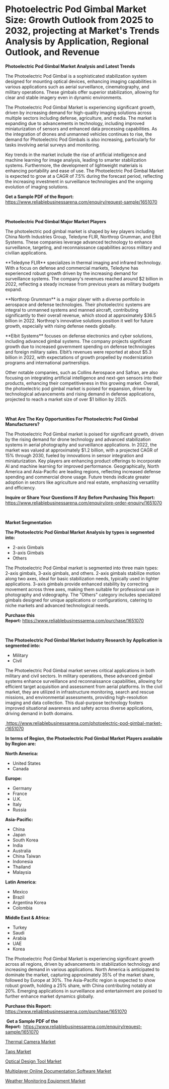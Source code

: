 <p><h1>Photoelectric Pod Gimbal Market Size: Growth Outlook from 2025 to 2032, projecting at Market's Trends Analysis by Application, Regional Outlook, and Revenue</h1></p><p><strong>Photoelectric Pod Gimbal Market Analysis and Latest Trends</strong></p>
<p><p>The Photoelectric Pod Gimbal is a sophisticated stabilization system designed for mounting optical devices, enhancing imaging capabilities in various applications such as aerial surveillance, cinematography, and military operations. These gimbals offer superior stabilization, allowing for clear and stable imagery even in dynamic environments.</p><p>The Photoelectric Pod Gimbal Market is experiencing significant growth, driven by increasing demand for high-quality imaging solutions across multiple sectors including defense, agriculture, and media. The market is expanding due to advancements in technology, including improved miniaturization of sensors and enhanced data processing capabilities. As the integration of drones and unmanned vehicles continues to rise, the demand for Photoelectric Pod Gimbals is also increasing, particularly for tasks involving aerial surveys and monitoring.</p><p>Key trends in the market include the rise of artificial intelligence and machine learning for image analysis, leading to smarter stabilization systems. Furthermore, the development of lightweight materials is enhancing portability and ease of use. The Photoelectric Pod Gimbal Market is expected to grow at a CAGR of 7.5% during the forecast period, reflecting the increasing investment in surveillance technologies and the ongoing evolution of imaging solutions.</p></p>
<p><strong>Get a Sample PDF of the Report:&nbsp;</strong> <a href="https://www.reliablebusinessarena.com/enquiry/request-sample/1651070?utm_campaign=2217&utm_medium=2&utm_source=Github&utm_content=ia&utm_term=23032025&utm_id=photoelectric-pod-gimbal">https://www.reliablebusinessarena.com/enquiry/request-sample/1651070</a></p>
<p>&nbsp;</p>
<p><strong>Photoelectric Pod Gimbal Major Market Players</strong></p>
<p><p>The photoelectric pod gimbal market is shaped by key players including China North Industries Group, Teledyne FLIR, Northrop Grumman, and Elbit Systems. These companies leverage advanced technology to enhance surveillance, targeting, and reconnaissance capabilities across military and civilian applications.</p><p>**Teledyne FLIR** specializes in thermal imaging and infrared technology. With a focus on defense and commercial markets, Teledyne has experienced robust growth driven by the increasing demand for surveillance systems. The company's revenues reached around $2 billion in 2022, reflecting a steady increase from previous years as military budgets expand.</p><p>**Northrop Grumman** is a major player with a diverse portfolio in aerospace and defense technologies. Their photoelectric systems are integral to unmanned systems and manned aircraft, contributing significantly to their overall revenue, which stood at approximately $36.5 billion in 2022. Northrop's innovative solutions position it well for future growth, especially with rising defense needs globally.</p><p>**Elbit Systems** focuses on defense electronics and cyber solutions, including advanced gimbal systems. The company projects significant growth due to increased government spending on defense technologies and foreign military sales. Elbit’s revenues were reported at about $5.3 billion in 2022, with expectations of growth propelled by modernization programs and international partnerships.</p><p>Other notable companies, such as Collins Aerospace and Safran, are also focusing on integrating artificial intelligence and next-gen sensors into their products, enhancing their competitiveness in this growing market. Overall, the photoelectric pod gimbal market is poised for expansion, driven by technological advancements and rising demand in defense applications, projected to reach a market size of over $1 billion by 2025.</p></p>
<p>&nbsp;</p>
<p><strong>What Are The Key Opportunities For Photoelectric Pod Gimbal Manufacturers?</strong></p>
<p><p>The Photoelectric Pod Gimbal market is poised for significant growth, driven by the rising demand for drone technology and advanced stabilization systems in aerial photography and surveillance applications. In 2022, the market was valued at approximately $1.2 billion, with a projected CAGR of 15% through 2030, fueled by innovations in sensor integration and miniaturization. Key players are enhancing product offerings to incorporate AI and machine learning for improved performance. Geographically, North America and Asia-Pacific are leading regions, reflecting increased defense spending and commercial drone usage. Future trends indicate greater adoption in sectors like agriculture and real estate, emphasizing versatility and efficiency.</p></p>
<p><strong>Inquire or Share Your Questions If Any Before Purchasing This Report:</strong> <a href="https://www.reliablebusinessarena.com/enquiry/pre-order-enquiry/1651070?utm_campaign=2217&utm_medium=2&utm_source=Github&utm_content=ia&utm_term=23032025&utm_id=photoelectric-pod-gimbal">https://www.reliablebusinessarena.com/enquiry/pre-order-enquiry/1651070</a></p>
<p>&nbsp;</p>
<p><strong>Market Segmentation</strong></p>
<p><strong>The Photoelectric Pod Gimbal Market Analysis by types is segmented into:</strong></p>
<p><ul><li>2-axis Gimbals</li><li>3-axis Gimbals</li><li>Others</li></ul></p>
<p><p>The Photoelectric Pod Gimbal market is segmented into three main types: 2-axis gimbals, 3-axis gimbals, and others. 2-axis gimbals stabilize motion along two axes, ideal for basic stabilization needs, typically used in lighter applications. 3-axis gimbals provide enhanced stability by correcting movement across three axes, making them suitable for professional use in photography and videography. The "Others" category includes specialized gimbals designed for unique applications or configurations, catering to niche markets and advanced technological needs.</p></p>
<p><strong>Purchase this Report:&nbsp;</strong><a href="https://www.reliablebusinessarena.com/purchase/1651070?utm_campaign=2217&utm_medium=2&utm_source=Github&utm_content=ia&utm_term=23032025&utm_id=photoelectric-pod-gimbal">https://www.reliablebusinessarena.com/purchase/1651070</a></p>
<p>&nbsp;</p>
<p><strong>The Photoelectric Pod Gimbal Market Industry Research by Application is segmented into:</strong></p>
<p><ul><li>Military</li><li>Civil</li></ul></p>
<p><p>The Photoelectric Pod Gimbal market serves critical applications in both military and civil sectors. In military operations, these advanced gimbal systems enhance surveillance and reconnaissance capabilities, allowing for efficient target acquisition and assessment from aerial platforms. In the civil market, they are utilized in infrastructure monitoring, search and rescue missions, and environmental assessments, providing high-resolution imaging and data collection. This dual-purpose technology fosters improved situational awareness and safety across diverse applications, driving demand in both domains.</p></p>
<p><a href="https://www.reliablebusinessarena.com/photoelectric-pod-gimbal-market-r1651070?utm_campaign=2217&utm_medium=2&utm_source=Github&utm_content=ia&utm_term=23032025&utm_id=photoelectric-pod-gimbal">&nbsp;https://www.reliablebusinessarena.com/photoelectric-pod-gimbal-market-r1651070</a></p>
<p><strong>In terms of Region, the Photoelectric Pod Gimbal Market Players available by Region are:</strong></p>
<p>
    <p> <strong> North America: </strong>
        <ul>
            <li>United States</li>
            <li>Canada</li>
        </ul>
        </p> 
    <p> <strong> Europe: </strong>
        <ul>
            <li>Germany</li>
            <li>France</li>
            <li>U.K.</li>
            <li>Italy</li>
            <li>Russia</li>
        </ul>
        </p> 
    <p> <strong> Asia-Pacific: </strong>
        <ul>
            <li>China</li>
            <li>Japan</li>
            <li>South Korea</li>
            <li>India</li>
            <li>Australia</li>
            <li>China Taiwan</li>
            <li>Indonesia</li>
            <li>Thailand</li>
            <li>Malaysia</li>
        </ul>
        </p> 
    <p> <strong> Latin America: </strong>
        <ul>
            <li>Mexico</li>
            <li>Brazil</li>
            <li>Argentina Korea</li>
            <li>Colombia</li>
        </ul>
        </p> 
    <p> <strong> Middle East & Africa: </strong>
        <ul>
            <li>Turkey</li>
            <li>Saudi</li>
            <li>Arabia</li>
            <li>UAE</li>
            <li>Korea</li>
        </ul>
    </p>
    </p>
<p><p>The Photoelectric Pod Gimbal Market is experiencing significant growth across all regions, driven by advancements in stabilization technology and increasing demand in various applications. North America is anticipated to dominate the market, capturing approximately 35% of the market share, followed by Europe at 30%. The Asia-Pacific region is expected to show robust growth, holding a 25% share, with China contributing notably at 20%. Emerging applications in surveillance and entertainment are poised to further enhance market dynamics globally.</p></p>
<p><strong>Purchase this Report: </strong><a href="https://www.reliablebusinessarena.com/purchase/1651070?utm_campaign=2217&utm_medium=2&utm_source=Github&utm_content=ia&utm_term=23032025&utm_id=photoelectric-pod-gimbal">https://www.reliablebusinessarena.com/purchase/1651070</a></p>
<p>&nbsp;<strong>Get a Sample PDF of the Report:&nbsp;&nbsp;</strong><a href="https://www.reliablebusinessarena.com/enquiry/request-sample/1651070?utm_campaign=2217&utm_medium=2&utm_source=Github&utm_content=ia&utm_term=23032025&utm_id=photoelectric-pod-gimbal">https://www.reliablebusinessarena.com/enquiry/request-sample/1651070</a></p>
<p><strong></strong></p>
<p><p><a href="https://www.linkedin.com/pulse/thermal-camera-market-expected-see-significant-competition-dmvre?utm_campaign=2217&utm_medium=2&utm_source=Github&utm_content=ia&utm_term=23032025&utm_id=photoelectric-pod-gimbal">Thermal Camera Market</a></p><p><a href="https://www.linkedin.com/pulse/taps-market-trend-analysis-forecasts-rapid-growth-projected-goqme?utm_campaign=2217&utm_medium=2&utm_source=Github&utm_content=ia&utm_term=23032025&utm_id=photoelectric-pod-gimbal">Taps Market</a></p><p><a href="https://github.com/lickoalyanep/Market-Research-Report-List-1/blob/main/optical-design-tool-market.md?utm_campaign=2217&utm_medium=2&utm_source=Github&utm_content=ia&utm_term=23032025&utm_id=photoelectric-pod-gimbal">Optical Design Tool Market</a></p><p><a href="https://github.com/miehldobin1w/Market-Research-Report-List-1/blob/main/multiplayer-online-documentation-software-market.md?utm_campaign=2217&utm_medium=2&utm_source=Github&utm_content=ia&utm_term=23032025&utm_id=photoelectric-pod-gimbal">Multiplayer Online Documentation Software Market</a></p><p><a href="https://www.linkedin.com/pulse/navigating-weather-monitoring-equipment-market-expert-suwee?utm_campaign=2217&utm_medium=2&utm_source=Github&utm_content=ia&utm_term=23032025&utm_id=photoelectric-pod-gimbal">Weather Monitoring Equipment Market</a></p></p>